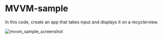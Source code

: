 # MVVM-sample

In this code, create an app that takes input and displays it on a recyclerview. 


![mvvm_sample_screenshot](https://user-images.githubusercontent.com/59848416/198891543-2ce85fea-5770-4700-8e44-2266375d2f0e.png)
